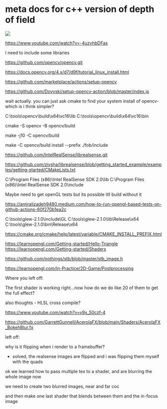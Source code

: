 # meta docs for c++ version of depth of field

![](depth_demo.gif)

https://www.youtube.com/watch?v=-4uzyhbDFas

I need to include some libraries

https://github.com/opencv/opencv.git

https://docs.opencv.org/4.x/d7/d9f/tutorial_linux_install.html

https://github.com/marketplace/actions/setup-opencv

https://github.com/Dovyski/setup-opencv-action/blob/master/index.js

wait actually. you can just ask cmake to find your system install of opencv-which is i think simpler?

C:\tools\opencv\build\x64\vc16\lib
C:\tools\opencv\build\x64\vc16\bin

cmake -S opencv -B opencv/build

make -j10 -C opencv/build

make -C opencv/build install --prefix ./fob/include

https://github.com/IntelRealSense/librealsense.git


https://github.com/zivsha/librealsense/blob/getting_started_example/examples/getting-started/CMakeLists.txt


C:\Program Files (x86)\Intel RealSense SDK 2.0\lib
C:\Program Files (x86)\Intel RealSense SDK 2.0\include



Maybe need to get openGL tests but its possible itll build without it

https://amiralizadeh9480.medium.com/how-to-run-opengl-based-tests-on-github-actions-60f270b1ea2c


C:\tools\glew-2.1.0\include\GL
C:\tools\glew-2.1.0\lib\Release\x64
C:\tools\glew-2.1.0\bin\Release\x64


https://cmake.org/cmake/help/latest/variable/CMAKE_INSTALL_PREFIX.html


https://learnopengl.com/Getting-started/Hello-Triangle
https://learnopengl.com/Getting-started/Shaders

https://github.com/nothings/stb/blob/master/stb_image.h



https://learnopengl.com/In-Practice/2D-Game/Postprocessing


Where you left off: 

The first shader is working right...now how do we do like 20 of them to get the full effect?

also thoughts - HLSL cross compile?

https://www.youtube.com/watch?v=v9x_50czf-4

https://github.com/GarrettGunnell/AcerolaFX/blob/main/Shaders/AcerolaFX_BokehBlur.fx


left off:

why is it flipping when i render to a framebuffer?
- solved, the realsense images are flipped and i was flipping them myself with the quads

ok we learned how to pass multiple tex to a shader, and are blurring the whole image now

we need to create two blurred images, near and far coc

and then make one last shader that blends between them and the in-focus image